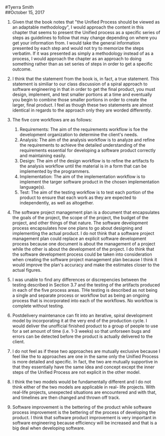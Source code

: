 #Tyerra Smith  
##October 15, 2017  

1. Given that the book notes that "the Unified Process should be viewed as an adaptable methodology", 
I would approach the content in this chapter that seems to present the Unified process as a specific 
series of steps as guidelines to follow that may change depending on where you get your information from. 
I would take the general information presented by each step and would not try to memorize the steps 
verbatim. If it was presented as simply a methodology instead of as a process, I would approach the 
chapter as an approach to doing something rather than as set series of steps in order to get a 
specific outcome.  

2. I think that the statement from the book is, in fact, a true statement. This statement is similiar 
to our class discussion of a spiral approach to software engineering in that in order to get the final 
product, you must design, implement, and test smaller portions at a time and eventually you begin to 
combine those smaller portions in order to create the larger, final product. I feel as though these two 
statements are almost identical in regards to the approach only they are worded differently.  

3. The five core workflows are as follows:  
	1. Requirements: The aim of the requirements workflow is foe the development organization to determine 
	the client's needs.  
	2. Analysis: The aim of the analysis workflow is to analyze and refine the requirements to achieve the 
	detailed understanding of the requirements essential for developing a software product correctly and 
	maintaining easily.  
	3. Design: The aim of the design workflow is to refine the artifacts fo the analysis workflow until the 
	material is in a form that can be implemented by the programmers.  
	4. Implementation: The aim of the implementation workflow is to implement the targer software product 
	in the chosen implementation language(s).  
	5. Test: The aim of the testing workflow is to test each portion of the product to ensure that each 
	work as they are expected to independently, as well as altogether.  
	
4. The software project management plan is a document that encapsulates the goals of the project, the scope 
of the project, the budget of the project, and other things of that nature. The software development process 
encapsulates how one plans to go about designing and implementing the actual product. I do not think that a 
software project management plan could replace an explicit software development process because one document 
is about the management of a project while the other is about the development of the project. I do think that 
the software development process could be taken into consideration when creating the software project management 
plan because I think it would improve the plan's accuracy and make the estimates closer to the actual figures.  

5. I was unable to find any differences or discrepencies between the testing described in Section 3.7 and the 
testing of the artifacts produced in each of the five process areas. THe testing is described as not being a 
single and separate process or workflow but as being an ongoing process that is incorporated into each of the 
workflows. No workflow is complete without testing.  

6. Postdelivery maintenance can fit into an iterative, spiral development model by incorporating it at the very 
end of the production cycle. I would deliver the unofficial finished product to a group of people to use for a 
set amount of time (i.e. 1-3 weeks) so that unforseen bugs and errors can be detected before the product is actually 
delivered to the client.  

7. I do not feel as if these two approaches are mutually exclusive because I feel like the to approaches are one in 
the same only the Unified Process is more detailed and specific. In fact, the two are mutually supportive in that they 
essentially have the same idea and concept except the inner steps of the Unified Process are not explicit in the other model.  

8. I think the two models would be fundamentally different and I do not think either of the two models are applicable in real-
life projects. With real-life projects, unexpected situations are encountered and with that, and timelines are then changed and 
thrown off track.  

9. Software improvement is the bettering of the product while software process improvement is the bettering of the process of 
developing the product. I think that software product improvement is very important in software engineering because efficiency 
will be increased and that is a big deal when developing software.  